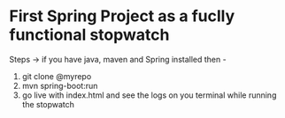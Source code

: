 # First Spring Project as a fuclly functional stopwatch
Steps -> if you have java, maven and Spring installed then -
1) git clone @myrepo
2) mvn spring-boot:run
3) go live with index.html and see the logs on you terminal while running the stopwatch
